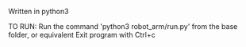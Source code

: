 Written in python3

TO RUN:
Run the command 'python3 robot_arm/run.py' from the base folder, or equivalent
Exit program with Ctrl+c